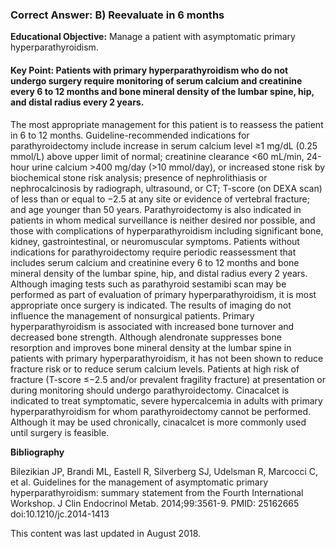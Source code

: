 
### Correct Answer: B) Reevaluate in 6 months 

**Educational Objective:** Manage a patient with asymptomatic primary hyperparathyroidism.

#### **Key Point:** Patients with primary hyperparathyroidism who do not undergo surgery require monitoring of serum calcium and creatinine every 6 to 12 months and bone mineral density of the lumbar spine, hip, and distal radius every 2 years.

The most appropriate management for this patient is to reassess the patient in 6 to 12 months. Guideline-recommended indications for parathyroidectomy include increase in serum calcium level ≥1 mg/dL (0.25 mmol/L) above upper limit of normal; creatinine clearance <60 mL/min, 24-hour urine calcium >400 mg/day (>10 mmol/day), or increased stone risk by biochemical stone risk analysis; presence of nephrolithiasis or nephrocalcinosis by radiograph, ultrasound, or CT; T-score (on DEXA scan) of less than or equal to −2.5 at any site or evidence of vertebral fracture; and age younger than 50 years. Parathyroidectomy is also indicated in patients in whom medical surveillance is neither desired nor possible, and those with complications of hyperparathyroidism including significant bone, kidney, gastrointestinal, or neuromuscular symptoms. Patients without indications for parathyroidectomy require periodic reassessment that includes serum calcium and creatinine every 6 to 12 months and bone mineral density of the lumbar spine, hip, and distal radius every 2 years.
Although imaging tests such as parathyroid sestamibi scan may be performed as part of evaluation of primary hyperparathyroidism, it is most appropriate once surgery is indicated. The results of imaging do not influence the management of nonsurgical patients.
Primary hyperparathyroidism is associated with increased bone turnover and decreased bone strength. Although alendronate suppresses bone resorption and improves bone mineral density at the lumbar spine in patients with primary hyperparathyroidism, it has not been shown to reduce fracture risk or to reduce serum calcium levels. Patients at high risk of fracture (T-score ≤−2.5 and/or prevalent fragility fracture) at presentation or during monitoring should undergo parathyroidectomy.
Cinacalcet is indicated to treat symptomatic, severe hypercalcemia in adults with primary hyperparathyroidism for whom parathyroidectomy cannot be performed. Although it may be used chronically, cinacalcet is more commonly used until surgery is feasible.

**Bibliography**

Bilezikian JP, Brandi ML, Eastell R, Silverberg SJ, Udelsman R, Marcocci C, et al. Guidelines for the management of asymptomatic primary hyperparathyroidism: summary statement from the Fourth International Workshop. J Clin Endocrinol Metab. 2014;99:3561-9. PMID: 25162665 doi:10.1210/jc.2014-1413

This content was last updated in August 2018.